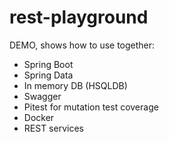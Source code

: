 # rest-playground
DEMO, shows how to use together:
- Spring Boot
- Spring Data
- In memory DB (HSQLDB)
- Swagger
- Pitest for mutation test coverage
- Docker
- REST services
